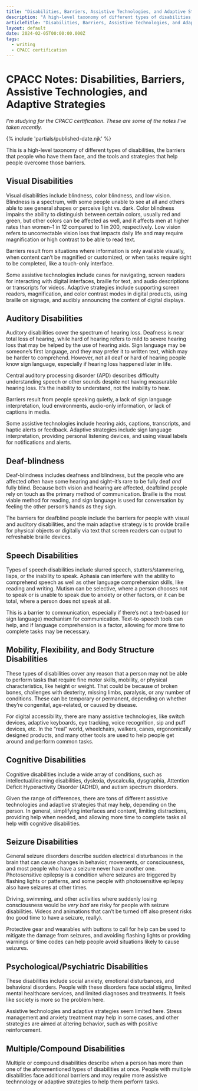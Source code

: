 ```yaml
---
title: "Disabilities, Barriers, Assistive Technologies, and Adaptive Strategies - CPACC Notes - Writing - Dustin Whisman"
description: "A high-level taxonomy of different types of disabilities, the barriers that people who have them face, and the tools and strategies that help people overcome those barriers."
articleTitle: "Disabilities, Barriers, Assistive Technologies, and Adaptive Strategies"
layout: default
date: 2024-02-05T00:00:00.000Z
tags:
  - writing
  - CPACC certification
---
```


# CPACC Notes: Disabilities, Barriers, Assistive Technologies, and Adaptive Strategies

_I'm studying for the CPACC certification. These are some of the notes I've taken recently._

{% include 'partials/published-date.njk' %}

This is a high-level taxonomy of different types of disabilities, the barriers that people who have them face, and the tools and strategies that help people overcome those barriers.

## Visual Disabilities

Visual disabilities include blindness, color blindness, and low vision. Blindness is a spectrum, with some people unable to see at all and others able to see general shapes or perceive light vs. dark. Color blindness impairs the ability to distinguish between certain colors, usually red and green, but other colors can be affected as well, and it affects men at higher rates than women–1 in 12 compared to 1 in 200, respectively. Low vision refers to uncorrectable vision loss that impacts daily life and may require magnification or high contrast to be able to read text.

Barriers result from situations where information is only available visually, when content can’t be magnified or customized, or when tasks require sight to be completed, like a touch-only interface.

Some assistive technologies include canes for navigating, screen readers for interacting with digital interfaces, braille for text, and audio descriptions or transcripts for videos. Adaptive strategies include supporting screen readers, magnification, and color contrast modes in digital products, using braille on signage, and audibly announcing the content of digital displays.

## Auditory Disabilities

Auditory disabilities cover the spectrum of hearing loss. Deafness is near total loss of hearing, while hard of hearing refers to mild to severe hearing loss that may be helped by the use of hearing aids. Sign language may be someone’s first language, and they may prefer it to written text, which may be harder to comprehend. However, not all deaf or hard of hearing people know sign language, especially if hearing loss happened later in life.

Central auditory processing disorder (APD) describes difficulty understanding speech or other sounds despite not having measurable hearing loss. It’s the inability to understand, not the inability to hear.

Barriers result from people speaking quietly, a lack of sign language interpretation, loud environments, audio-only information, or lack of captions in media.

Some assistive technologies include hearing aids, captions, transcripts, and haptic alerts or feedback. Adaptive strategies include sign language interpretation, providing personal listening devices, and using visual labels for notifications and alerts.

## Deaf-blindness

Deaf-blindness includes deafness and blindness, but the people who are affected often have some hearing and sight–it’s rare to be fully deaf _and_ fully blind. Because both vision and hearing are affected, deafblind people rely on touch as the primary method of communication. Braille is the most viable method for reading, and sign language is used for conversation by feeling the other person’s hands as they sign.

The barriers for deafblind people include the barriers for people with visual and auditory disabilities, and the main adaptive strategy is to provide braille for physical objects or digitally via text that screen readers can output to refreshable braille devices.

## Speech Disabilities

Types of speech disabilities include slurred speech, stutters/stammering, lisps, or the inability to speak. Aphasia can interfere with the ability to comprehend speech as well as other language comprehension skills, like reading and writing. Mutism can be selective, where a person chooses not to speak or is unable to speak due to anxiety or other factors, or it can be total, where a person does not speak at all.

This is a barrier to communication, especially if there’s not a text-based (or sign language) mechanism for communication. Text-to-speech tools can help, and if language comprehension is a factor, allowing for more time to complete tasks may be necessary.

## Mobility, Flexibility, and Body Structure Disabilities

These types of disabilities cover any reason that a person may not be able to perform tasks that require fine motor skills, mobility, or physical characteristics, like height or weight. That could be because of broken bones, challenges with dexterity, missing limbs, paralysis, or any number of conditions. These can be temporary or permanent, depending on whether they’re congenital, age-related, or caused by disease.

For digital accessibility, there are many assistive technologies, like switch devices, adaptive keyboards, eye tracking, voice recognition, sip and puff devices, etc. In the “real” world, wheelchairs, walkers, canes, ergonomically designed products, and many other tools are used to help people get around and perform common tasks.

## Cognitive Disabilities

Cognitive disabilities include a wide array of conditions, such as intellectual/learning disabilities, dyslexia, dyscalculia, dysgraphia, Attention Deficit Hyperactivity Disorder (ADHD), and autism spectrum disorders.

Given the range of differences, there are tons of different assistive technologies and adaptive strategies that may help, depending on the person. In general, simplifying interfaces and content, limiting distractions, providing help when needed, and allowing more time to complete tasks all help with cognitive disabilities.

## Seizure Disabilities

General seizure disorders describe sudden electrical disturbances in the brain that can cause changes in behavior, movements, or consciousness, and most people who have a seizure never have another one. Photosensitive epilepsy is a condition where seizures are triggered by flashing lights or patterns, and some people with photosensitive epilepsy also have seizures at other times.

Driving, swimming, and other activities where suddenly losing consciousness would be _very bad_ are risky for people with seizure disabilities. Videos and animations that can’t be turned off also present risks (no good time to have a seizure, really).

Protective gear and wearables with buttons to call for help can be used to mitigate the damage from seizures, and avoiding flashing lights or providing warnings or time codes can help people avoid situations likely to cause seizures.

## Psychological/Psychiatric Disabilities

These disabilities include social anxiety, emotional disturbances, and behavioral disorders. People with these disorders face social stigma, limited mental healthcare services, and limited diagnoses and treatments. It feels like society is more so the problem here.

Assistive technologies and adaptive strategies seem limited here. Stress management and anxiety treatment may help in some cases, and other strategies are aimed at altering behavior, such as with positive reinforcement.

## Multiple/Compound Disabilities

Multiple or compound disabilities describe when a person has more than one of the aforementioned types of disabilities at once. People with multiple disabilities face additional barriers and may require more assistive technnology or adaptive strategies to help them perform tasks.
